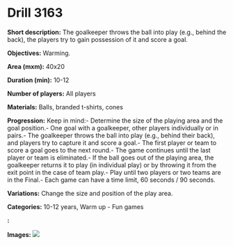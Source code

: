 # Drill 3163

**Short description:**
The goalkeeper throws the ball into play (e.g., behind the back), the players try to gain possession of it and score a goal.

**Objectives:**
Warming.

**Area (mxm):**
40x20

**Duration (min):**
10-12

**Number of players:**
All players

**Materials:**
Balls, branded t-shirts, cones

**Progression:**
Keep in mind:- Determine the size of the playing area and the goal position.- One goal with a goalkeeper, other players individually or in pairs.- The goalkeeper throws the ball into play (e.g., behind their back), and players try to capture it and score a goal.- The first player or team to score a goal goes to the next round.- The game continues until the last player or team is eliminated.- If the ball goes out of the playing area, the goalkeeper returns it to play (in individual play) or by throwing it from the exit point in the case of team play.- Play until two players or two teams are in the Final.- Each game can have a time limit, 60 seconds / 90 seconds.

**Variations:**
Change the size and position of the play area.

**Categories:**
10-12 years, Warm up - Fun games

**:**


**Images:**
![](https://www.coachingfutsal.com/\images\43c8374f-cc42-47e9-b230-259b07f259cc_360.png)


